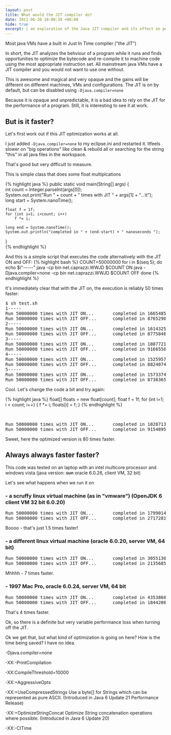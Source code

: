 ```yaml
---
layout: post
title: What would the JIT compiler do?
date: 2011-06-30 18:00:39 +00:00
hide: true
excerpt: | an exploration of the Java JIT compiler and its effect on performace
---
```


Most java VMs have a built in Just In Time compiler ("the JIT")

In short, the JIT analyzes the behviour of a program while it runs and finds opportunities to optimize the bytecode and re-compile it to machine code using the most appropriate instruction set. All mainstream java VMs have a JIT compiler and you would not want to use one without.

This is awesome and magical and very opaque and the gains will be different on different machines, VMs and configurations. The JIT is on by default, but can be disabled using  ``-Djava.compiler=none``

Because it is opaque and unpredictable, it is a bad idea to rely on the JIT for the performance of a program. Still, it is interesting to see it at work.

## But is it faster?

Let's first work out if this JIT optimization works at all.

I just added ``-Djava.compiler=none`` to my eclipse.ini and restarted it. Itfeels slower on "big operations" like clean & rebuild all or searching for the string "this" in all java files in the workspace. 

That's good but very difficult to measure.

This is simple class that does some float multiplcations

{% highlight java %}
public static void main(String[] args) {		
	int  count = Integer.parseInt(args[0]);		
	System.out.print("Run " + count + " times with JIT " + args[1] + "...\t");		
	long start = System.nanoTime();
	
	float f = 1f;
	for (int i=1; i<count; i++)
		f *= i;
	
	long end = System.nanoTime();										
	System.out.println("completed in " + (end-start) + " nanoseconds ");		
}	
{% endhighlight %}

And this is a simple script that executes the code alternatively with the JIT ON and OFF:
{% highlight bash %}
COUNT=50000000
for i in $(seq 5); do
	echo $i"-----"
	java -cp bin net.caprazzi.WWJD $COUNT ON
	java -Djava.compiler=none -cp bin net.caprazzi.WWJD $COUNT OFF
done
{% endhighlight %}

It's immediately clear that with the JIT on, the execution is reliably 50 times faster: 
<pre class="terminal">
$ sh test.sh
1-----
Run 50000000 times with JIT ON...       completed in 166548543 nanoseconds
Run 50000000 times with JIT OFF...      completed in 8765290860 nanoseconds
2-----
Run 50000000 times with JIT ON...       completed in 161432520 nanoseconds
Run 50000000 times with JIT OFF...      completed in 8775846265 nanoseconds
3-----
Run 50000000 times with JIT ON...       completed in 180772121 nanoseconds
Run 50000000 times with JIT OFF...      completed in 9166550254 nanoseconds
4-----
Run 50000000 times with JIT ON...       completed in 152595716 nanoseconds
Run 50000000 times with JIT OFF...      completed in 8824074862 nanoseconds
5-----
Run 50000000 times with JIT ON...       completed in 157337479 nanoseconds
Run 50000000 times with JIT OFF...      completed in 8738365122 nanoseconds
</pre>

Cool. Let's change the code a bit and try again:

{% highlight java %}
float[] floats = new float[count];
float f = 1f;
for (int i=1; i < count; i++) {
	f *= i;
	floats[i] = f;
}
{% endhighlight %}

<br/>

<pre class="terminal">
Run 50000000 times with JIT ON...       completed in 102871363 nanoseconds
Run 50000000 times with JIT OFF...      completed in 9154895167 nanoseconds
</pre>

Sweet, here the optimized version is 80 times faster.

## Always always faster faster?

This code was tested on an laptop with an intel multicore processor and
windows vista (java version: <s>sun</s> oracle 6.0.26, client VM, 32 bit)

Let's see what happens when we run it on

### - a scruffy linux virtual machine (as in "vmware") (OpenJDK 6 client VM 32 bit 6.0.20)

<pre class="terminal">
Run 50000000 times with JIT ON...       completed in 17990143548 nanoseconds
Run 50000000 times with JIT OFF...      completed in 27172812381 nanoseconds
</pre>
Boooo - that's just 1.5 times faster! 

### - a different linux virtual machine (oracle 6.0.20, server VM, 64 bit)
<pre class="terminal">
Run 50000000 times with JIT ON...       completed in 305513000 nanoseconds
Run 50000000 times with JIT OFF...      completed in 2135685000 nanoseconds
</pre>

Mhhhh - 7 times faster.

### - 1997 Mac Pro, oracle 6.0.24, server VM, 64 bit
<pre class="terminal">
Run 50000000 times with JIT ON...       completed in 435386000 nanoseconds
Run 50000000 times with JIT OFF...      completed in 1844200000 nanoseconds	
</pre>

That's 4 times faster.


Ok, so there is a definite but very variable performance loss when turning off the JIT.

Ok we get that, but what kind of optimization is going on here? How is the time being saved? I have no idea.

-Djava.compiler=none

-XX:-PrintCompilation

-XX:CompileThreshold=10000

-XX:+AggressiveOpts

-XX:+UseCompressedStrings	Use a byte[] for Strings which can be represented as pure ASCII. (Introduced in Java 6 Update 21 Performance Release) 

-XX:+OptimizeStringConcat	Optimize String concatenation operations where possible. (Introduced in Java 6 Update 20) 

-XX:-CITime